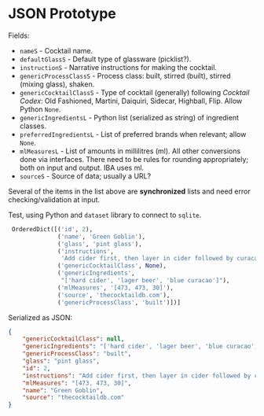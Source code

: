 # JSON Prototype

Fields:

+ `nameS` - Cocktail name.
+ `defaultGlassS` - Default type of glassware (picklist?).
+ `instructionS` - Narrative instructions for making the cocktail.
+ `genericProcessClassS` - Process class: built, stirred (built), stirred (mixing glass), shaken.
+ `genericCocktailClassS` - Type of cocktail (generally) following _Cocktail Codex_: Old Fashioned, Martini, Daiquiri, Sidecar, Highball, Flip. Allow Python `None`.
+ `genericIngredientsL` - Python list (serialized as string) of ingredient classes.
+ `preferredIngredientsL` - List of preferred brands when relevant; allow `None`.
+ `mlMeasuresL` - List of amounts in millilitres (ml). All other conversions done via interfaces. There need to be rules for rounding appropriately; both on input and output. IBA uses ml.
+ `sourceS` - Source of data; usually a URL?

Several of the items in the list above are **synchronized** lists and need error checking/validation at input.

Test, using Python and `dataset` library to connect to `sqlite`.

```python
 OrderedDict([('id', 2),
              ('name', 'Green Goblin'),
              ('glass', 'pint glass'),
              ('instructions',
               'Add cider first, then layer in cider followed by curacao.'),
              ('genericCocktailClass', None),
              ('genericIngredients',
               "['hard cider', 'lager beer', 'blue curacao']"),
              ('mlMeasures', '[473, 473, 30]'),
              ('source', 'thecocktaildb.com'),
              ('genericProcessClass', 'built')])]
```

Serialized as JSON:

```json
{
    "genericCocktailClass": null,
    "genericIngredients": "['hard cider', 'lager beer', 'blue curacao']",
    "genericProcessClass": "built",
    "glass": "pint glass",
    "id": 2,
    "instructions": "Add cider first, then layer in cider followed by curacao.",
    "mlMeasures": "[473, 473, 30]",
    "name": "Green Goblin",
    "source": "thecocktaildb.com"
}
```
